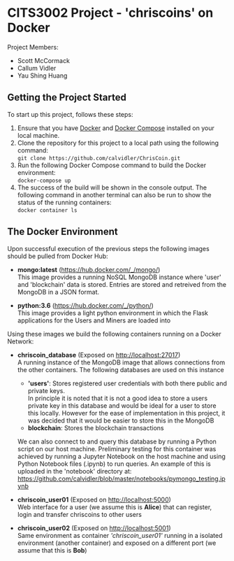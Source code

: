 # CITS3002 Project - 'chriscoins' on Docker 
Project Members: 
- Scott McCormack
- Callum Vidler
- Yau Shing Huang

## Getting the Project Started
To start up this project, follows these steps:
1. Ensure that you have [Docker](https://docs.docker.com/engine/installation/) 
and [Docker Compose](https://docs.docker.com/compose/install/) installed on your local machine.
2. Clone the repository for this project to a local path using the following command: <br>
`git clone https://github.com/calvidler/ChrisCoin.git`
3. Run the following Docker Compose command to build the Docker environment: <br>
`docker-compose up` <br>
4. The success of the build will be shown in the console output. 
The following command in another terminal can also be run to show the status of the running containers: <br>
`docker container ls`
## The Docker Environment
Upon successful execution of the previous steps the following images should be pulled from Docker Hub:
- **mongo:latest** (https://hub.docker.com/_/mongo/) <br>
This image provides a running NoSQL MongoDB instance where 'user' and 'blockchain' data 
is stored. Entries are stored and retreived from the MongoDB in a JSON format. 

- **python:3.6** (https://hub.docker.com/_/python/) <br>
This image provides a light python environment in which the Flask applications 
for the Users and Miners are loaded into

Using these images we build the following containers running on a Docker Network:
- **chriscoin_database** (Exposed on [http://localhost:27017](http://localhost:27017)) <br>
A running instance of the MongoDB image that allows connections from the other containers. 
The following databases are used on this instance 
    - **'users'**: Stores registered user credentials with both there public and private keys. <br>
    In principle it is noted that it is not a good idea to store a users private key in this database 
    and would be ideal for a user to store this locally. However for the ease of implementation in this project, 
    it was decided that it would be easier to store this in the MongoDB
    - **blockchain**: Stores the blockchain transactions
    
    We can also connect to and query this database by running a Python script on our host machine. 
    Preliminary testing for this container was achieved by running a Jupyter Notebook on the host machine and 
    using Python Notebook files (.ipynb) to run queries. An example of this is uploaded in the 'notebook' directory at: <br>
    https://github.com/calvidler/blob/master/notebooks/pymongo_testing.ipynb
- **chriscoin_user01** (Exposed on [http://localhost:5000](http://localhost:5000)) <br>
Web interface for a user (we assume this is **Alice**) that can register, login and transfer chriscoins to other users
- **chriscoin_user02** (Exposed on [http://localhost:5001](http://localhost:5001)) <br>
Same environment as container *'chriscoin_user01'* running in a isolated environment (another container) 
and exposed on a different port (we assume that this is **Bob**)
